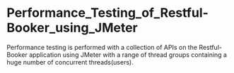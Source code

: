 # Performance_Testing_of_Restful-Booker_using_JMeter
Performance testing is performed with a collection of APIs on the Restful-Booker application using JMeter with a range of thread groups containing a huge number of concurrent threads(users).
